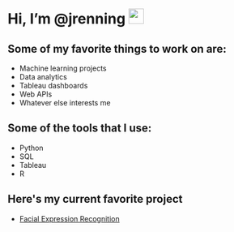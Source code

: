 
# Hi, I’m @jrenning <img src="https://raw.githubusercontent.com/MartinHeinz/MartinHeinz/master/wave.gif" width="30px">


## Some of my favorite things to work on are:
  - Machine learning projects 
  - Data analytics
  - Tableau dashboards
  - Web APIs
  - Whatever else interests me

## Some of the tools that I use:
  - Python 
  - SQL
  - Tableau
  - R

## Here's my current favorite project 
- [Facial Expression Recognition](https://github.com/jrenning/Facial_Expression_Recognition)






